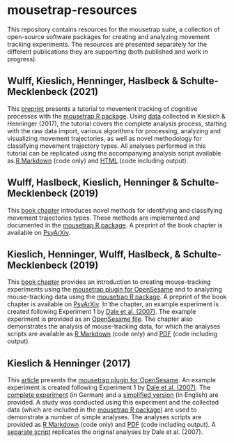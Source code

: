 # mousetrap-resources

This repository contains resources for the mousetrap suite, a collection of open-source software packages for creating and analyzing movement tracking experiments. The resources are presented separately for the different publications they are supporting (both published and work in progress).


## Wulff, Kieslich, Henninger, Haslbeck & Schulte-Mecklenbeck (2021)

This [preprint](https://psyarxiv.com/v685r) presents a tutorial to movement tracking of cognitive processes with the [mousetrap R package](http://pascalkieslich.github.io/mousetrap/). Using [data](http://pascalkieslich.github.io/mousetrap/reference/KH2017_raw.html) collected in Kieslich & Henninger (2017), the tutorial covers the complete analysis process, starting with the raw data import, various algorithms for processing, analyzing and visualizing movement trajectories, as well as novel methodology for classifying movement trajectory types. All analyses performed in this tutorial can be replicated using the accompanying analysis script available as [R Markdown](mousetrap_tutorial.Rmd) (code only) and [HTML](mousetrap_tutorial.html) (code including output).


## Wulff, Haslbeck, Kieslich, Henninger & Schulte-Mecklenbeck (2019)

This [book chapter](https://doi.org/10.4324/9781315160559-10) introduces novel methods for identifying and classifying movement trajectories types. These methods are implemented and documented in the [mousetrap R package](http://pascalkieslich.github.io/mousetrap/reference/mousetrap.html#cluster-functions). A preprint of the book chapter is available on [PsyArXiv](https://psyarxiv.com/6edca/).


## Kieslich, Henninger, Wulff, Haslbeck, & Schulte-Mecklenbeck (2019)

This [book chapter](https://doi.org/10.4324/9781315160559-9) provides an introduction to creating mouse-tracking experiments using the [mousetrap plugin for OpenSesame](https://github.com/pascalkieslich/mousetrap-os) and to analyzing mouse-tracking data using the [mousetrap R package](http://pascalkieslich.github.io/mousetrap/). A preprint of the book chapter is available on [PsyArXiv](https://psyarxiv.com/zuvqa/). In the chapter, an example experiment is created following Experiment 1 by [Dale et al. (2007)](https://doi.org/10.3758/BF03195938). The example experiment is provided as an [OpenSesame file](Kieslichetal2019_chapter/tutorial_experiment.osexp). The chapter also demonstrates the analysis of mouse-tracking data, for which the analyses scripts are available as [R Markdown](Kieslichetal2019_chapter/tutorial_analyses.Rmd) (code only) and [PDF](Kieslichetal2019_chapter/tutorial_analyses.pdf) (code including output).


## Kieslich & Henninger (2017)

This [article](https://doi.org/10.3758/s13428-017-0900-z) presents the [mousetrap plugin for OpenSesame](https://github.com/pascalkieslich/mousetrap-os). An example experiment is created following Experiment 1 by [Dale et al. (2007)](https://doi.org/10.3758/BF03195938). The [complete experiment](KieslichHenninger2017/experiment/experiment_german_full_version.osexp) (in German) and a [simplified version](KieslichHenninger2017/experiment/experiment_english_simplified.osexp) (in English) are provided. A study was conducted using this experiment and the collected data (which are included in the [mousetrap R package](http://pascalkieslich.github.io/mousetrap/reference/KH2017_raw.html)) are used to demonstrate a number of simple analyses. The analyses scripts are provided as [R Markdown](KieslichHenninger2017/KH2017_analyses.Rmd) (code only) and [PDF](KieslichHenninger2017/KH2017_analyses.pdf) (code including output). A [separate script](KieslichHenninger2017/KH2017_analyses_following_Dale_et_al.pdf) replicates the original analyses by Dale et al. (2007).
